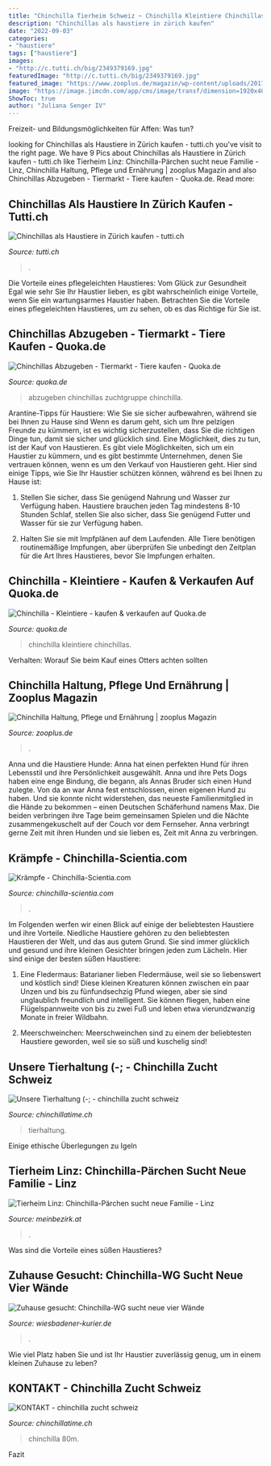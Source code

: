 ```yaml
---
title: "Chinchilla Tierheim Schweiz ~ Chinchilla Kleintiere Chinchillas"
description: "Chinchillas als haustiere in zürich kaufen"
date: "2022-09-03"
categories:
- "haustiere"
tags: ["haustiere"]
images:
- "http://c.tutti.ch/big/2349379169.jpg"
featuredImage: "http://c.tutti.ch/big/2349379169.jpg"
featured_image: "https://www.zooplus.de/magazin/wp-content/uploads/2017/03/chinchilla3.jpg"
image: "https://image.jimcdn.com/app/cms/image/transf/dimension=1920x400:format=jpg/path/sdc7372c5fb1372b5/image/i1b9a704d0279d30f/version/1432366557/image.jpg"
ShowToc: true
author: "Juliana Senger IV"
---
```



Freizeit- und Bildungsmöglichkeiten für Affen: Was tun?

	

		
looking for Chinchillas als Haustiere in Zürich kaufen - tutti.ch you've visit to the right page. We have 9 Pics about Chinchillas als Haustiere in Zürich kaufen - tutti.ch like Tierheim Linz: Chinchilla-Pärchen sucht neue Familie - Linz, Chinchilla Haltung, Pflege und Ernährung | zooplus Magazin and also Chinchillas Abzugeben - Tiermarkt - Tiere kaufen - Quoka.de. Read more:
		
    
## Chinchillas Als Haustiere In Zürich Kaufen - Tutti.ch

<img loading=lazy src="http://c.tutti.ch/big/2349379169.jpg" onerror="this.onerror=null;this.src='https://tse2.mm.bing.net/th?id=OIP.7TtjK6zxMIffuelAmt-abwHaFh&amp;pid=15.1';" alt="Chinchillas als Haustiere in Zürich kaufen - tutti.ch">

_Source: tutti.ch_

>. 

	

Die Vorteile eines pflegeleichten Haustieres: Vom Glück zur Gesundheit
Egal wie sehr Sie Ihr Haustier lieben, es gibt wahrscheinlich einige Vorteile, wenn Sie ein wartungsarmes Haustier haben. Betrachten Sie die Vorteile eines pflegeleichten Haustieres, um zu sehen, ob es das Richtige für Sie ist.

    
## Chinchillas Abzugeben - Tiermarkt - Tiere Kaufen - Quoka.de

<img loading=lazy src="https://pic0.qimage.de/96/79/52/r227527996.jpg" onerror="this.onerror=null;this.src='https://tse1.mm.bing.net/th?id=OIP.6mAoB1sOEdw9z3z7UiDfsgAAAA&amp;pid=15.1';" alt="Chinchillas Abzugeben - Tiermarkt - Tiere kaufen - Quoka.de">

_Source: quoka.de_

>abzugeben chinchillas zuchtgruppe chinchilla. 

	

Arantine-Tipps für Haustiere: Wie Sie sie sicher aufbewahren, während sie bei Ihnen zu Hause sind
Wenn es darum geht, sich um Ihre pelzigen Freunde zu kümmern, ist es wichtig sicherzustellen, dass Sie die richtigen Dinge tun, damit sie sicher und glücklich sind. Eine Möglichkeit, dies zu tun, ist der Kauf von Haustieren. Es gibt viele Möglichkeiten, sich um ein Haustier zu kümmern, und es gibt bestimmte Unternehmen, denen Sie vertrauen können, wenn es um den Verkauf von Haustieren geht. Hier sind einige Tipps, wie Sie Ihr Haustier schützen können, während es bei Ihnen zu Hause ist:
1) Stellen Sie sicher, dass Sie genügend Nahrung und Wasser zur Verfügung haben. Haustiere brauchen jeden Tag mindestens 8-10 Stunden Schlaf, stellen Sie also sicher, dass Sie genügend Futter und Wasser für sie zur Verfügung haben.

2) Halten Sie sie mit Impfplänen auf dem Laufenden. Alle Tiere benötigen routinemäßige Impfungen, aber überprüfen Sie unbedingt den Zeitplan für die Art Ihres Haustieres, bevor Sie Impfungen erhalten.

    
## Chinchilla - Kleintiere - Kaufen &amp; Verkaufen Auf Quoka.de

<img loading=lazy src="https://pic0.qimage.de/34/83/90/r234908334.jpg" onerror="this.onerror=null;this.src='https://tse4.mm.bing.net/th?id=OIP.dexxoZq-vTwD2wpYIOcJgQAAAA&amp;pid=15.1';" alt="Chinchilla - Kleintiere - kaufen &amp; verkaufen auf Quoka.de">

_Source: quoka.de_

>chinchilla kleintiere chinchillas. 

	

Verhalten: Worauf Sie beim Kauf eines Otters achten sollten

    
## Chinchilla Haltung, Pflege Und Ernährung | Zooplus Magazin

<img loading=lazy src="https://www.zooplus.de/magazin/wp-content/uploads/2017/03/chinchilla3.jpg" onerror="this.onerror=null;this.src='https://tse2.mm.bing.net/th?id=OIP.9r5lFPldjsDLgOqWYsJfLwHaHa&amp;pid=15.1';" alt="Chinchilla Haltung, Pflege und Ernährung | zooplus Magazin">

_Source: zooplus.de_

>. 

	

Anna und die Haustiere Hunde: Anna hat einen perfekten Hund für ihren Lebensstil und ihre Persönlichkeit ausgewählt.
Anna und ihre Pets Dogs haben eine enge Bindung, die begann, als Annas Bruder sich einen Hund zulegte. Von da an war Anna fest entschlossen, einen eigenen Hund zu haben. Und sie konnte nicht widerstehen, das neueste Familienmitglied in die Hände zu bekommen – einen Deutschen Schäferhund namens Max. Die beiden verbringen ihre Tage beim gemeinsamen Spielen und die Nächte zusammengekuschelt auf der Couch vor dem Fernseher. Anna verbringt gerne Zeit mit ihren Hunden und sie lieben es, Zeit mit Anna zu verbringen.

    
## Krämpfe - Chinchilla-Scientia.com

<img loading=lazy src="https://image.jimcdn.com/app/cms/image/transf/none/path/sdbb8db05959db18e/image/id8767bc1b717edf5/version/1614161122/image.jpg" onerror="this.onerror=null;this.src='https://tse2.mm.bing.net/th?id=OIP.7-aBnFKB0aiixO8SclTeyAHaFj&amp;pid=15.1';" alt="Krämpfe - Chinchilla-Scientia.com">

_Source: chinchilla-scientia.com_

>. 

	

Im Folgenden werfen wir einen Blick auf einige der beliebtesten Haustiere und ihre Vorteile.
Niedliche Haustiere gehören zu den beliebtesten Haustieren der Welt, und das aus gutem Grund. Sie sind immer glücklich und gesund und ihre kleinen Gesichter bringen jeden zum Lächeln. Hier sind einige der besten süßen Haustiere:
1. Eine Fledermaus: Batarianer lieben Fledermäuse, weil sie so liebenswert und köstlich sind! Diese kleinen Kreaturen können zwischen ein paar Unzen und bis zu fünfundsechzig Pfund wiegen, aber sie sind unglaublich freundlich und intelligent. Sie können fliegen, haben eine Flügelspannweite von bis zu zwei Fuß und leben etwa vierundzwanzig Monate in freier Wildbahn.

2. Meerschweinchen: Meerschweinchen sind zu einem der beliebtesten Haustiere geworden, weil sie so süß und kuschelig sind!

    
## Unsere Tierhaltung (-; - Chinchilla Zucht Schweiz

<img loading=lazy src="https://image.jimcdn.com/app/cms/image/transf/dimension=1920x400:format=jpg/path/sdc7372c5fb1372b5/image/i4bec88174a9d9cd2/version/1581785769/image.jpg" onerror="this.onerror=null;this.src='https://tse2.mm.bing.net/th?id=OIP.qChWkcrEInhKAlcbPWg-ngHaE8&amp;pid=15.1';" alt="Unsere Tierhaltung (-; - chinchilla zucht schweiz">

_Source: chinchillatime.ch_

>tierhaltung. 

	

Einige ethische Überlegungen zu Igeln

    
## Tierheim Linz: Chinchilla-Pärchen Sucht Neue Familie - Linz

<img loading=lazy src="https://media04.meinbezirk.at/article/2019/10/15/4/21551004_XXL.jpg" onerror="this.onerror=null;this.src='https://tse1.mm.bing.net/th?id=OIP.OKQzR6j2Szfnio71SJhGowHaE7&amp;pid=15.1';" alt="Tierheim Linz: Chinchilla-Pärchen sucht neue Familie - Linz">

_Source: meinbezirk.at_

>. 

	

Was sind die Vorteile eines süßen Haustieres?

    
## Zuhause Gesucht: Chinchilla-WG Sucht Neue Vier Wände

<img loading=lazy src="https://cdn.meine-vrm.de/13eUeuWT6MzkK3DlpcyDw-v2R9M=/1020x510/smart/819%2F20392%2F20392775%2F42730253.jpg" onerror="this.onerror=null;this.src='https://tse1.mm.bing.net/th?id=OIP.HBfJu50FRcuH-L8vuPS89QHaDt&amp;pid=15.1';" alt="Zuhause gesucht: Chinchilla-WG sucht neue vier Wände">

_Source: wiesbadener-kurier.de_

>. 

	

Wie viel Platz haben Sie und ist Ihr Haustier zuverlässig genug, um in einem kleinen Zuhause zu leben?

    
## KONTAKT - Chinchilla Zucht Schweiz

<img loading=lazy src="https://image.jimcdn.com/app/cms/image/transf/dimension=1920x400:format=jpg/path/sdc7372c5fb1372b5/image/i1b9a704d0279d30f/version/1432366557/image.jpg" onerror="this.onerror=null;this.src='https://tse1.mm.bing.net/th?id=OIP.-zuFz6SIfaSAtdQQCtf6fAAAAA&amp;pid=15.1';" alt="KONTAKT - chinchilla zucht schweiz">

_Source: chinchillatime.ch_

>chinchilla 80m. 

	

Fazit

